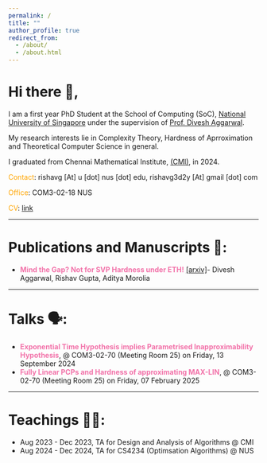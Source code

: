 ```yaml
---
permalink: /
title: ""
author_profile: true
redirect_from: 
  - /about/
  - /about.html
---
```


Hi there :wave:,
====

I am a first year PhD Student at the School of Computing (SoC), [National University of Singapore](https://www.nus.edu.sg/) under the supervision of [Prof. Divesh Aggarwal](https://sites.google.com/site/diveshhomepage/).

My research interests lie in Complexity Theory, Hardness of Aprroximation and Theoretical Computer Science in general. 


I graduated from Chennai Mathematical Institute, [(CMI)](https://www.cmi.ac.in/), in 2024.

<span style="color:orange">Contact</span>: rishavg [At] u [dot] nus [dot] edu, rishavg3d2y [At] gmail [dot] com

<span style="color:orange">Office</span>:  COM3-02-18 NUS

<span style="color:orange">CV</span>: [link]()

---

Publications and Manuscripts 💭:
=======

- <span style="color:#f272a9">**Mind the Gap? Not for SVP Hardness under ETH!** </span> [[arxiv]](https://arxiv.org/abs/2312.05686)- Divesh Aggarwal, Rishav Gupta, Aditya Morolia                 

---

Talks 🗣️:
=======
- <span style="color:#f272a9">**Exponential Time Hypothesis implies Parametrised Inapproximability Hypothesis**</span>, @ COM3-02-70 (Meeting Room 25) on Friday, 13 September 2024
- <span style="color:#f272a9">**Fully Linear PCPs and Hardness of approximating MAX-LIN**</span>, @ COM3-02-70 (Meeting Room 25) on Friday, 07 February 2025

---

Teachings 👨‍🏫:
=======
- Aug 2023 - Dec 2023, TA for Design and Analysis of Algorithms @ CMI
- Aug 2024 - Dec 2024, TA for CS4234 (Optimsation Algorithms) @ NUS
